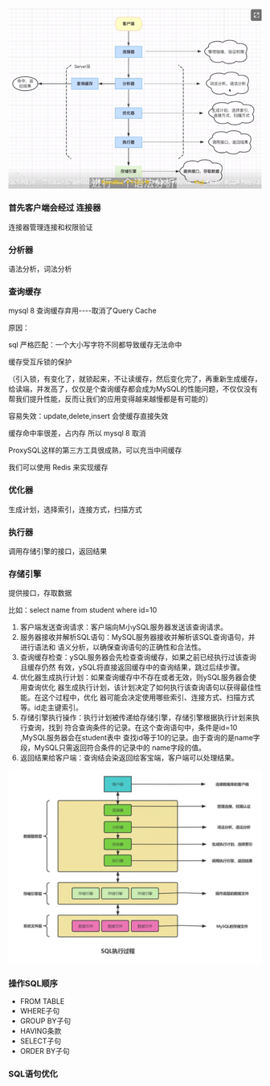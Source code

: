 ![](img\20220914142941241.png)



### 首先客户端会经过 连接器

连接器管理连接和权限验证



### 分析器

语法分析，词法分析



### 查询缓存

mysql 8 查询缓存弃用----取消了Query Cache

原因：

sql 严格匹配：一个大小写字符不同都导致缓存无法命中

缓存受互斥锁的保护

（引入锁，有变化了，就锁起来，不让读缓存，然后变化完了，再重新生成缓存，给读端，并发高了，仅仅是个查询缓存都会成为MySQL的性能问题，不仅仅没有帮我们提升性能，反而让我们的应用变得越来越慢都是有可能的）

容易失效：update,delete,insert 会使缓存直接失效



缓存命中率很差，占内存 所以 mysql 8 取消

ProxySQL这样的第三方工具很成熟，可以充当中间缓存

我们可以使用 Redis 来实现缓存



### 优化器

生成计划，选择索引，连接方式，扫描方式



### 执行器

调用存储引擎的接口，返回结果



### 存储引擎

提供接口，存取数据





比如：select name from student where id=10 

1. 客户端发送查询请求：客户端向M小ySQL服务器发送该查询请求。
2. 服务器接收并解析SQL语句：MySQL服务器接收并解析该SQL查询语句，并进行语法和
   语义分析，以确保查询语句的正确性和合法性。
3. 查询缓存检查：ySQL服务器会先检查查询缓存，如果之前已经执行过该查询且缓存仍然
   有效，ySQL将直接返回缓存中的查询结果，跳过后续步骤。
4. 优化器生成执行计划：如果查询缓存中不存在或者无效，则ySQL服务器会使用查询优化
   器生成执行计划，该计划决定了如何执行该查询语句以获得最佳性能。在这个过程中，优化
   器可能会决定使用哪些索引、连接方式、扫描方式等。id走主键索引。
5. 存储引擎执行操作：执行计划被传递给存储引擎，存储引擎根据执行计划来执行查询，找到
   符合查询条件的记录。在这个查询语句中，条件是id=10 ,MySQL服务器会在student表中
   查找id等于10的记录。由于查询的是name字段，MySQL只需返回符合条件的记录中的
   name字段的值。
6. 返回结果给客户端：查询结会染返回绘客宝端，客户端可以处理结果。



![](img\20220914142941265..jpg)





### 操作SQL顺序

- FROM TABLE
- WHERE子句
- GROUP BY子句
- HAVING条款
- SELECT子句
- ORDER BY子句





### SQL语句优化






